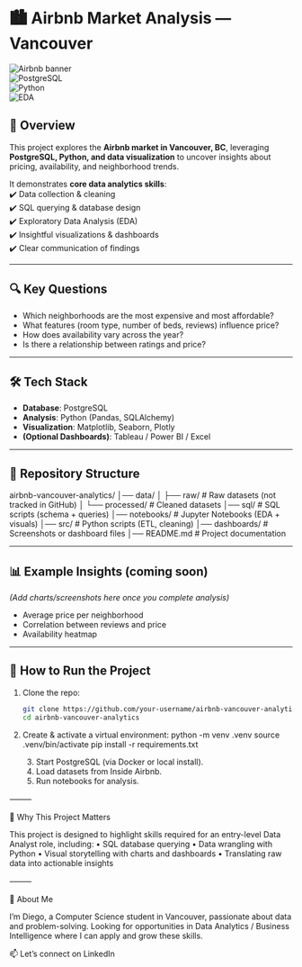 # 🏙️ Airbnb Market Analysis — Vancouver  

![Airbnb banner](https://img.shields.io/badge/Project-Data%20Analytics-blueviolet)  
![PostgreSQL](https://img.shields.io/badge/Database-PostgreSQL-blue)  
![Python](https://img.shields.io/badge/Code-Python-yellow)  
![EDA](https://img.shields.io/badge/Process-EDA-green)  

## 📌 Overview  
This project explores the **Airbnb market in Vancouver, BC**, leveraging **PostgreSQL, Python, and data visualization** to uncover insights about pricing, availability, and neighborhood trends.  

It demonstrates **core data analytics skills**:  
✔️ Data collection & cleaning  
✔️ SQL querying & database design  
✔️ Exploratory Data Analysis (EDA)  
✔️ Insightful visualizations & dashboards  
✔️ Clear communication of findings  

---

## 🔍 Key Questions  
- Which neighborhoods are the most expensive and most affordable?  
- What features (room type, number of beds, reviews) influence price?  
- How does availability vary across the year?  
- Is there a relationship between ratings and price?  

---

## 🛠️ Tech Stack  
- **Database**: PostgreSQL  
- **Analysis**: Python (Pandas, SQLAlchemy)  
- **Visualization**: Matplotlib, Seaborn, Plotly  
- **(Optional Dashboards)**: Tableau / Power BI / Excel  

---

## 📂 Repository Structure  
airbnb-vancouver-analytics/
│── data/
│   ├── raw/          # Raw datasets (not tracked in GitHub)
│   └── processed/    # Cleaned datasets
│── sql/              # SQL scripts (schema + queries)
│── notebooks/        # Jupyter Notebooks (EDA + visuals)
│── src/              # Python scripts (ETL, cleaning)
│── dashboards/       # Screenshots or dashboard files
│── README.md         # Project documentation

---

## 📊 Example Insights (coming soon)  
*(Add charts/screenshots here once you complete analysis)*  

- Average price per neighborhood  
- Correlation between reviews and price  
- Availability heatmap  

---

## 🚀 How to Run the Project  
1. Clone the repo:  
   ```bash
   git clone https://github.com/your-username/airbnb-vancouver-analytics.git
   cd airbnb-vancouver-analytics
2.	Create & activate a virtual environment:
python -m venv .venv
source .venv/bin/activate
pip install -r requirements.txt

	3.	Start PostgreSQL (via Docker or local install).
	4.	Load datasets from Inside Airbnb.
	5.	Run notebooks for analysis.

⸻

🎯 Why This Project Matters

This project is designed to highlight skills required for an entry-level Data Analyst role, including:
	•	SQL database querying
	•	Data wrangling with Python
	•	Visual storytelling with charts and dashboards
	•	Translating raw data into actionable insights

⸻

👤 About Me

I’m Diego, a Computer Science student in Vancouver, passionate about data and problem-solving.
Looking for opportunities in Data Analytics / Business Intelligence where I can apply and grow these skills.

📫 Let’s connect on LinkedIn




